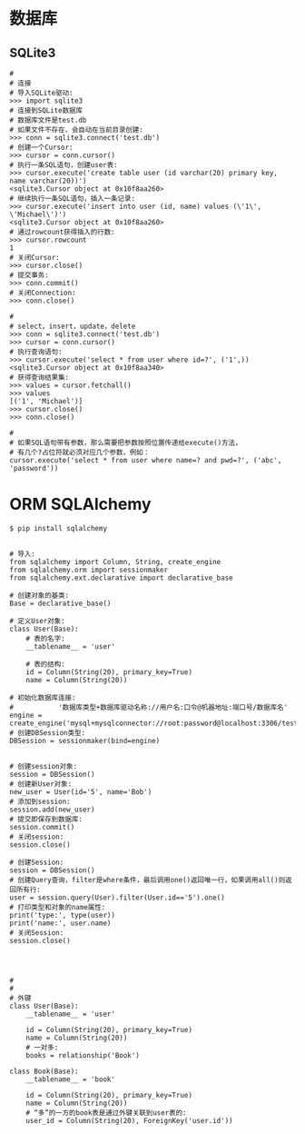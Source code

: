 #	数据库

##	SQLite3

    #
    # 连接
    # 导入SQLite驱动:
    >>> import sqlite3
    # 连接到SQLite数据库
    # 数据库文件是test.db
    # 如果文件不存在，会自动在当前目录创建:
    >>> conn = sqlite3.connect('test.db')
    # 创建一个Cursor:
    >>> cursor = conn.cursor()
    # 执行一条SQL语句，创建user表:
    >>> cursor.execute('create table user (id varchar(20) primary key, name varchar(20))')
    <sqlite3.Cursor object at 0x10f8aa260>
    # 继续执行一条SQL语句，插入一条记录:
    >>> cursor.execute('insert into user (id, name) values (\'1\', \'Michael\')')
    <sqlite3.Cursor object at 0x10f8aa260>
    # 通过rowcount获得插入的行数:
    >>> cursor.rowcount
    1
    # 关闭Cursor:
    >>> cursor.close()
    # 提交事务:
    >>> conn.commit()
    # 关闭Connection:
    >>> conn.close()
    
    #
    # select，insert，update，delete
    >>> conn = sqlite3.connect('test.db')
    >>> cursor = conn.cursor()
    # 执行查询语句:
    >>> cursor.execute('select * from user where id=?', ('1',))
    <sqlite3.Cursor object at 0x10f8aa340>
    # 获得查询结果集:
    >>> values = cursor.fetchall()
    >>> values
    [('1', 'Michael')]
    >>> cursor.close()
    >>> conn.close()
    
    #
    # 如果SQL语句带有参数，那么需要把参数按照位置传递给execute()方法，
    # 有几个?占位符就必须对应几个参数，例如：
    cursor.execute('select * from user where name=? and pwd=?', ('abc', 'password'))




#	ORM SQLAlchemy

	$ pip install sqlalchemy


    # 导入:
    from sqlalchemy import Column, String, create_engine
    from sqlalchemy.orm import sessionmaker
    from sqlalchemy.ext.declarative import declarative_base
    
    # 创建对象的基类:
    Base = declarative_base()
    
    # 定义User对象:
    class User(Base):
        # 表的名字:
        __tablename__ = 'user'
    
        # 表的结构:
        id = Column(String(20), primary_key=True)
        name = Column(String(20))
    
    # 初始化数据库连接:
    #			'数据库类型+数据库驱动名称://用户名:口令@机器地址:端口号/数据库名'
    engine = create_engine('mysql+mysqlconnector://root:password@localhost:3306/test')
    # 创建DBSession类型:
    DBSession = sessionmaker(bind=engine)
    
    
    # 创建session对象:
    session = DBSession()
    # 创建新User对象:
    new_user = User(id='5', name='Bob')
    # 添加到session:
    session.add(new_user)
    # 提交即保存到数据库:
    session.commit()
    # 关闭session:
    session.close()
    
    # 创建Session:
    session = DBSession()
    # 创建Query查询，filter是where条件，最后调用one()返回唯一行，如果调用all()则返回所有行:
    user = session.query(User).filter(User.id=='5').one()
    # 打印类型和对象的name属性:
    print('type:', type(user))
    print('name:', user.name)
    # 关闭Session:
    session.close()
    
    
    
    
    #
    #
    # 外键
    class User(Base):
        __tablename__ = 'user'
    
        id = Column(String(20), primary_key=True)
        name = Column(String(20))
        # 一对多:
        books = relationship('Book')
    
    class Book(Base):
        __tablename__ = 'book'
    
        id = Column(String(20), primary_key=True)
        name = Column(String(20))
        # “多”的一方的book表是通过外键关联到user表的:
        user_id = Column(String(20), ForeignKey('user.id'))

























